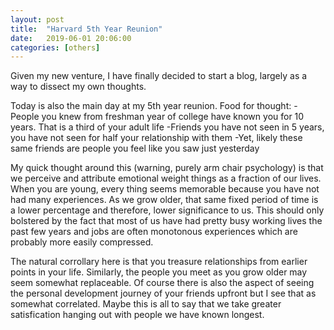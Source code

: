 ```yaml
---
layout: post
title:  "Harvard 5th Year Reunion"
date:   2019-06-01 20:06:00
categories: [others]
---
```


Given my new venture, I have finally decided to start a blog, largely as a way to dissect my own thoughts.

Today is also the main day at my 5th year reunion. Food for thought:
-People you knew from freshman year of college have known you for 10 years. That is a third of your adult life
-Friends you have not seen in 5 years, you have not seen for half your relationship with them
-Yet, likely these same friends are people you feel like you saw just yesterday

My quick thought around this (warning, purely arm chair psychology) is that we perceive and attribute emotional weight things as a fraction of our lives. When you are young, every thing seems memorable because you have not had many experiences. As we grow older, that same fixed period of time is a lower percentage and therefore, lower significance to us. This should only bolstered by the fact that most of us have had pretty busy working lives the past few years and jobs are often monotonous experiences which are probably more easily compressed.

The natural corrollary here is that you treasure relationships from earlier points in your life. Similarly, the people you meet as you grow older may seem somewhat replaceable. Of course there is also the aspect of seeing the personal development journey of your friends upfront but I see that as somewhat correlated. Maybe this is all to say that we take greater satisfication hanging out with people we have known longest.